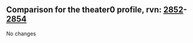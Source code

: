 ## Comparison for the theater0 profile, rvn: [2852](https://github.com/PRO100KatYT/FortniteProfileRevisions/tree/main/profiles/theater0/2852%20theater0.json)-[2854](https://github.com/PRO100KatYT/FortniteProfileRevisions/tree/main/profiles/theater0/2854%20theater0.json)

No changes
